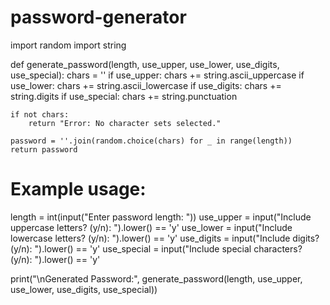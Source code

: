 # password-generator
import random
import string

def generate_password(length, use_upper, use_lower, use_digits, use_special):
    chars = ''
    if use_upper:
        chars += string.ascii_uppercase
    if use_lower:
        chars += string.ascii_lowercase
    if use_digits:
        chars += string.digits
    if use_special:
        chars += string.punctuation

    if not chars:
        return "Error: No character sets selected."

    password = ''.join(random.choice(chars) for _ in range(length))
    return password

# Example usage:
length = int(input("Enter password length: "))
use_upper = input("Include uppercase letters? (y/n): ").lower() == 'y'
use_lower = input("Include lowercase letters? (y/n): ").lower() == 'y'
use_digits = input("Include digits? (y/n): ").lower() == 'y'
use_special = input("Include special characters? (y/n): ").lower() == 'y'

print("\nGenerated Password:", generate_password(length, use_upper, use_lower, use_digits, use_special))
